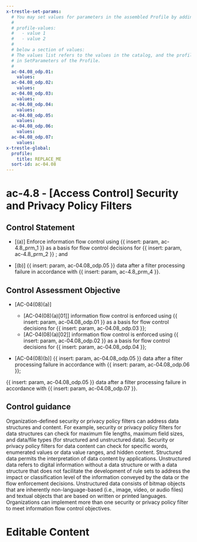 ```yaml
---
x-trestle-set-params:
  # You may set values for parameters in the assembled Profile by adding
  #
  # profile-values:
  #   - value 1
  #   - value 2
  #
  # below a section of values:
  # The values list refers to the values in the catalog, and the profile-values represent values
  # in SetParameters of the Profile.
  #
  ac-04.08_odp.01:
    values:
  ac-04.08_odp.02:
    values:
  ac-04.08_odp.03:
    values:
  ac-04.08_odp.04:
    values:
  ac-04.08_odp.05:
    values:
  ac-04.08_odp.06:
    values:
  ac-04.08_odp.07:
    values:
x-trestle-global:
  profile:
    title: REPLACE_ME
  sort-id: ac-04.08
---
```


# ac-4.8 - \[Access Control\] Security and Privacy Policy Filters

## Control Statement

- \[(a)\] Enforce information flow control using {{ insert: param, ac-4.8_prm_1 }} as a basis for flow control decisions for {{ insert: param, ac-4.8_prm_2 }} ; and

- \[(b)\] {{ insert: param, ac-04.08_odp.05 }} data after a filter processing failure in accordance with {{ insert: param, ac-4.8_prm_4 }}.

## Control Assessment Objective

- \[AC-04(08)(a)\]

  - \[AC-04(08)(a)[01]\] information flow control is enforced using {{ insert: param, ac-04.08_odp.01 }} as a basis for flow control decisions for {{ insert: param, ac-04.08_odp.03 }};
  - \[AC-04(08)(a)[02]\] information flow control is enforced using {{ insert: param, ac-04.08_odp.02 }} as a basis for flow control decisions for {{ insert: param, ac-04.08_odp.04 }};

- \[AC-04(08)(b)\] {{ insert: param, ac-04.08_odp.05 }} data after a filter processing failure in accordance with {{ insert: param, ac-04.08_odp.06 }};

{{ insert: param, ac-04.08_odp.05 }} data after a filter processing failure in accordance with {{ insert: param, ac-04.08_odp.07 }}.

## Control guidance

Organization-defined security or privacy policy filters can address data structures and content. For example, security or privacy policy filters for data structures can check for maximum file lengths, maximum field sizes, and data/file types (for structured and unstructured data). Security or privacy policy filters for data content can check for specific words, enumerated values or data value ranges, and hidden content. Structured data permits the interpretation of data content by applications. Unstructured data refers to digital information without a data structure or with a data structure that does not facilitate the development of rule sets to address the impact or classification level of the information conveyed by the data or the flow enforcement decisions. Unstructured data consists of bitmap objects that are inherently non-language-based (i.e., image, video, or audio files) and textual objects that are based on written or printed languages. Organizations can implement more than one security or privacy policy filter to meet information flow control objectives.

# Editable Content

<!-- Make additions and edits below -->
<!-- The above represents the contents of the control as received by the profile, prior to additions. -->
<!-- If the profile makes additions to the control, they will appear below. -->
<!-- The above markdown may not be edited but you may edit the content below, and/or introduce new additions to be made by the profile. -->
<!-- If there is a yaml header at the top, parameter values may be edited. Use --set-parameters to incorporate the changes during assembly. -->
<!-- The content here will then replace what is in the profile for this control, after running profile-assemble. -->
<!-- The current profile has no added parts for this control, but you may add new ones here. -->
<!-- Each addition must have a heading either of the form ## Control my_addition_name -->
<!-- or ## Part a. (where the a. refers to one of the control statement labels.) -->
<!-- "## Control" parts are new parts added after the statement part. -->
<!-- "## Part" parts are new parts added into the top-level statement part with that label. -->
<!-- Subparts may be added with nested hash levels of the form ### My Subpart Name -->
<!-- underneath the parent ## Control or ## Part being added -->
<!-- See https://ibm.github.io/compliance-trestle/tutorials/ssp_profile_catalog_authoring/ssp_profile_catalog_authoring for guidance. -->
